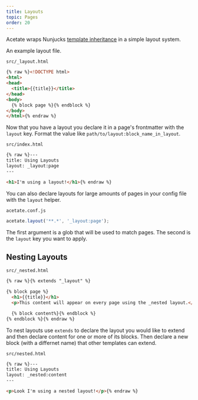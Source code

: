 ```yaml
---
title: Layouts
topic: Pages
order: 20
---
```


Acetate wraps Nunjucks [template inheritance](https://mozilla.github.io/nunjucks/templating.html#template-inheritance) in a simple layout system.

An example layout file.

<code class="filename">src/_layout.html</code>

```html
{% raw %}<!DOCTYPE html>
<html>
<head>
  <title>{{title}}</title>
</head>
<body>
  {% block page %}{% endblock %}
</body>
</html>{% endraw %}
```

Now that you have a layout you declare it in a page's frontmatter with the `layout` key. Format the value like `path/to/layout:block_name_in_layout`.

<code class="filename">src/index.html</code>

```html
{% raw %}---
title: Using Layouts
layout: _layout:page
---

<h1>I'm using a layout!</h1>{% endraw %}
```

You can also declare layouts for large amounts of pages in your config file with the `layout` helper.

<code class="filename">acetate.conf.js</code>

```js
acetate.layout('**.*', '_layout:page');
```

The first argument is a glob that will be used to match pages. The second is the `layout` key you want to apply.

## Nesting Layouts

<code class="filename">src/_nested.html</code>

```html
{% raw %}{% extends "_layout" %}

{% block page %}
  <h1>{{title}}</h1>
  <p>This content will appear on every page using the _nested layout.</p>

  {% block content%}{% endblock %}
{% endblock %}{% endraw %}
```

To nest layouts use `extends` to declare the layout you would like to extend and then declare content for one or more of its blocks. Then declare a new block (with a differnet name) that other templates can extend.

<code class="filename">src/nested.html</code>

```html
{% raw %}---
title: Using Layouts
layout: _nested:content
---

<p>Look I'm using a nested layout!</p>{% endraw %}
```
